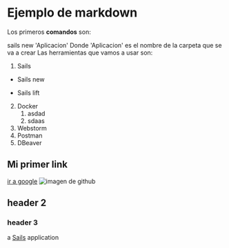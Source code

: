 # Ejemplo de markdown
Los primeros **comandos** son:

sails new 'Aplicacion'
Donde 'Aplicacion' es el nombre de la carpeta que se va a crear
Las herramientas que vamos a usar son:

1. Sails
* Sails new
- Sails lift
2. Docker
   1. asdad
   2. sdaas
3. Webstorm
4. Postman
5. DBeaver

## Mi primer link
[ir a google](https://www.google.com)
![imagen de github](https://image.freepik.com/iconos-gratis/github-silueta-caracter_318-40485.jpg)
## header 2
### header 3
a [Sails](http://sailsjs.org) application
